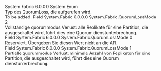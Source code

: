 <Type Name="QuorumLossMode" FullName="System.Fabric.QuorumLossMode">
  <TypeSignature Language="C#" Value="public enum QuorumLossMode" />
  <TypeSignature Language="ILAsm" Value=".class public auto ansi serializable sealed QuorumLossMode extends System.Enum" />
  <TypeSignature Language="DocId" Value="T:System.Fabric.QuorumLossMode" />
  <TypeSignature Language="VB.NET" Value="Public Enum QuorumLossMode" />
  <TypeSignature Language="F#" Value="type QuorumLossMode = " />
  <AssemblyInfo>
    <AssemblyName>System.Fabric</AssemblyName>
    <AssemblyVersion>6.0.0.0</AssemblyVersion>
  </AssemblyInfo>
  <Base>
    <BaseTypeName>System.Enum</BaseTypeName>
  </Base>
  <Docs>
    <summary>
            Typ des QuorumLoss, die aufgerufen wird.
            </summary>
    <remarks>To be added.</remarks>
  </Docs>
  <Members>
    <Member MemberName="AllReplicas">
      <MemberSignature Language="C#" Value="AllReplicas" />
      <MemberSignature Language="ILAsm" Value=".field public static literal valuetype System.Fabric.QuorumLossMode AllReplicas = int32(2)" />
      <MemberSignature Language="DocId" Value="F:System.Fabric.QuorumLossMode.AllReplicas" />
      <MemberSignature Language="VB.NET" Value="AllReplicas" />
      <MemberSignature Language="F#" Value="AllReplicas = 2" Usage="System.Fabric.QuorumLossMode.AllReplicas" />
      <MemberType>Field</MemberType>
      <AssemblyInfo>
        <AssemblyName>System.Fabric</AssemblyName>
        <AssemblyVersion>6.0.0.0</AssemblyVersion>
      </AssemblyInfo>
      <ReturnValue>
        <ReturnType>System.Fabric.QuorumLossMode</ReturnType>
      </ReturnValue>
      <MemberValue>2</MemberValue>
      <Docs>
        <summary>Vollständige quorummodus Verlust: alle Replikate für eine Partition, die ausgeschaltet wird, führt dies eine Quorum dienstunterbrechung. </summary>
      </Docs>
    </Member>
    <Member MemberName="Invalid">
      <MemberSignature Language="C#" Value="Invalid" />
      <MemberSignature Language="ILAsm" Value=".field public static literal valuetype System.Fabric.QuorumLossMode Invalid = int32(0)" />
      <MemberSignature Language="DocId" Value="F:System.Fabric.QuorumLossMode.Invalid" />
      <MemberSignature Language="VB.NET" Value="Invalid" />
      <MemberSignature Language="F#" Value="Invalid = 0" Usage="System.Fabric.QuorumLossMode.Invalid" />
      <MemberType>Field</MemberType>
      <AssemblyInfo>
        <AssemblyName>System.Fabric</AssemblyName>
        <AssemblyVersion>6.0.0.0</AssemblyVersion>
      </AssemblyInfo>
      <ReturnValue>
        <ReturnType>System.Fabric.QuorumLossMode</ReturnType>
      </ReturnValue>
      <MemberValue>0</MemberValue>
      <Docs>
        <summary>
            Reserviert.  Übergeben Sie diesen Wert nicht an die API.
            </summary>
      </Docs>
    </Member>
    <Member MemberName="QuorumReplicas">
      <MemberSignature Language="C#" Value="QuorumReplicas" />
      <MemberSignature Language="ILAsm" Value=".field public static literal valuetype System.Fabric.QuorumLossMode QuorumReplicas = int32(1)" />
      <MemberSignature Language="DocId" Value="F:System.Fabric.QuorumLossMode.QuorumReplicas" />
      <MemberSignature Language="VB.NET" Value="QuorumReplicas" />
      <MemberSignature Language="F#" Value="QuorumReplicas = 1" Usage="System.Fabric.QuorumLossMode.QuorumReplicas" />
      <MemberType>Field</MemberType>
      <AssemblyInfo>
        <AssemblyName>System.Fabric</AssemblyName>
        <AssemblyVersion>6.0.0.0</AssemblyVersion>
      </AssemblyInfo>
      <ReturnValue>
        <ReturnType>System.Fabric.QuorumLossMode</ReturnType>
      </ReturnValue>
      <MemberValue>1</MemberValue>
      <Docs>
        <summary>Partielle quorummodus Verlust: minimale Anzahl von Replikaten für eine Partition, die ausgeschaltet wird, führt dies eine Quorum dienstunterbrechung.</summary>
      </Docs>
    </Member>
  </Members>
</Type>